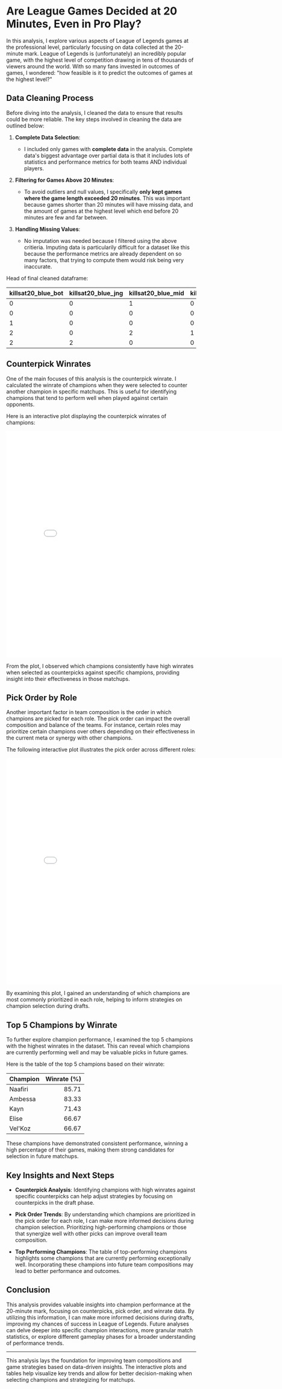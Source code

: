 # Are League Games Decided at 20 Minutes, Even in Pro Play?

In this analysis, I explore various aspects of League of Legends games at the professional level, particularly focusing on data collected at the 20-minute mark. League of Legends is (unfortunately)
an incredibly popular game, with the highest level of competition drawing in tens of thousands of viewers
around the world. With so many fans invested in outcomes of games, I wondered: "how feasible is it to predict the outcomes of games at the highest level?"

## **Data Cleaning Process**

Before diving into the analysis, I cleaned the data to ensure that results could be more reliable. The key steps involved in cleaning the data are outlined below:

1. **Complete Data Selection**:
   - I included only games with **complete data** in the analysis. Complete data's biggest advantage over partial data is that it includes lots of statistics and performance metrics for both teams AND individual players.
   
2. **Filtering for Games Above 20 Minutes**:
   - To avoid outliers and null values, I specifically **only kept games where the game length exceeded 20 minutes**. This was important because games shorter than 20 minutes will have missing data, and the amount of games at the highest level which end before 20 minutes are few and far between.

3. **Handling Missing Values**:
   - No imputation was needed because I filtered using the above critieria. Imputing data is particularily difficult for a dataset like this because the performance metrics are already dependent on so many factors, that trying to compute them would risk being very inaccurate.

Head of final cleaned dataframe:

| killsat20_blue_bot | killsat20_blue_jng | killsat20_blue_mid | killsat20_blue_sup | killsat20_blue_top | assistsat20_blue_bot | assistsat20_blue_jng | assistsat20_blue_mid | assistsat20_blue_sup | assistsat20_blue_top | deathsat20_blue_bot | deathsat20_blue_jng | deathsat20_blue_mid | deathsat20_blue_sup | deathsat20_blue_top | killsat20_red_bot | killsat20_red_jng | killsat20_red_mid | killsat20_red_sup | killsat20_red_top | assistsat20_red_bot | assistsat20_red_jng | assistsat20_red_mid | assistsat20_red_sup | assistsat20_red_top | deathsat20_red_bot | deathsat20_red_jng | deathsat20_red_mid | deathsat20_red_sup | deathsat20_red_top | golddiffat20_bot | golddiffat20_jng | golddiffat20_mid | golddiffat20_sup | golddiffat20_top | xpdiffat20_bot | xpdiffat20_jng | xpdiffat20_mid | xpdiffat20_sup | xpdiffat20_top | csdiffat20_bot | csdiffat20_jng | csdiffat20_mid | csdiffat20_sup | csdiffat20_top | gamelength |
|--------------------|--------------------|--------------------|--------------------|--------------------|-----------------------|-----------------------|-----------------------|-----------------------|-----------------------|----------------------|----------------------|----------------------|----------------------|----------------------|--------------------|--------------------|--------------------|--------------------|--------------------|----------------------|----------------------|----------------------|----------------------|----------------------|---------------------|---------------------|---------------------|---------------------|---------------------|-------------------|-------------------|-------------------|-------------------|-------------------|------------------|------------------|------------------|------------------|------------------|------------------|------------------|------------------|------------------|------------------|------------|
| 0 | 0 | 1 | 0 | 0 | 1 | 0 | 0 | 0 | 0 | 1 | 4 | 2 | 1 | 0 | 1 | 3 | 4 | 0 | 0 | 5 | 4 | 1 | 6 | 0 | 0 | 0 | 0 | 1 | 0 | -2460 | -943 | -647 | 1475 | 825 | -3714 | -942 | -290 | 3137 | 326 | -126 | 5 | 14 | 126 | 18 | 1760 |
| 0 | 0 | 0 | 0 | 0 | 0 | 0 | 0 | 0 | 0 | 0 | 0 | 0 | 0 | 0 | 0 | 0 | 0 | 0 | 0 | 0 | 0 | 0 | 0 | 0 | 0 | 0 | 0 | 0 | 0 | 1748 | -139 | -934 | 726 | -530 | 460 | 342 | -586 | 241 | 737 | 22 | -7 | -27 | -9 | -1 | 2523 |
| 1 | 0 | 0 | 0 | 1 | 0 | 1 | 1 | 1 | 0 | 4 | 1 | 5 | 3 | 1 | 3 | 3 | 5 | 0 | 3 | 4 | 8 | 4 | 12 | 2 | 1 | 0 | 0 | 1 | 0 | -723 | -59 | -2143 | -739 | -64 | -488 | 1653 | -1795 | -1370 | 507 | -9 | 67 | -14 | 2 | 8 | 2249 |
| 2 | 0 | 2 | 1 | 1 | 1 | 5 | 2 | 2 | 0 | 1 | 2 | 2 | 1 | 0 | 4 | 2 | 0 | 0 | 0 | 1 | 4 | 3 | 6 | 0 | 0 | 2 | 2 | 1 | 1 | -182 | -400 | 2302 | 87 | 1136 | 927 | 542 | 386 | -255 | 1038 | 18 | -5 | 20 | -2 | 36 | 1805 |
| 2 | 2 | 0 | 0 | 1 | 3 | 3 | 2 | 4 | 3 | 1 | 3 | 1 | 3 | 0 | 0 | 1 | 5 | 1 | 1 | 5 | 7 | 2 | 4 | 2 | 1 | 1 | 1 | 1 | 1 | -915 | -299 | 386 | 1874 | 1735 | -757 | -1120 | -574 | 2203 | 603 | -134 | -23 | 23 | 142 | 34 | 2075 |


## **Counterpick Winrates**

One of the main focuses of this analysis is the counterpick winrate. I calculated the winrate of champions when they were selected to counter another champion in specific matchups. This is useful for identifying champions that tend to perform well when played against certain opponents.

Here is an interactive plot displaying the counterpick winrates of champions:

<iframe
 src="assets/counterpick_wr.html"
 width="800"
 height="600"
 frameborder="0"
 ></iframe>

From the plot, I observed which champions consistently have high winrates when selected as counterpicks against specific champions, providing insight into their effectiveness in those matchups.

## **Pick Order by Role**

Another important factor in team composition is the order in which champions are picked for each role. The pick order can impact the overall composition and balance of the teams. For instance, certain roles may prioritize certain champions over others depending on their effectiveness in the current meta or synergy with other champions.

The following interactive plot illustrates the pick order across different roles:

<iframe
 src="assets/pickorder.html"
 width="800"
 height="600"
 frameborder="0"
 ></iframe>

By examining this plot, I gained an understanding of which champions are most commonly prioritized in each role, helping to inform strategies on champion selection during drafts.

## **Top 5 Champions by Winrate**

To further explore champion performance, I examined the top 5 champions with the highest winrates in the dataset. This can reveal which champions are currently performing well and may be valuable picks in future games.

Here is the table of the top 5 champions based on their winrate:

| Champion   |   Winrate (%) |
|:-----------|--------------:|
| Naafiri    |     85.71     |
| Ambessa    |     83.33     |
| Kayn       |     71.43     |
| Elise      |     66.67     |
| Vel'Koz    |     66.67     |

These champions have demonstrated consistent performance, winning a high percentage of their games, making them strong candidates for selection in future matchups.

## **Key Insights and Next Steps**

- **Counterpick Analysis**: Identifying champions with high winrates against specific counterpicks can help adjust strategies by focusing on counterpicks in the draft phase.
  
- **Pick Order Trends**: By understanding which champions are prioritized in the pick order for each role, I can make more informed decisions during champion selection. Prioritizing high-performing champions or those that synergize well with other picks can improve overall team composition.
  
- **Top Performing Champions**: The table of top-performing champions highlights some champions that are currently performing exceptionally well. Incorporating these champions into future team compositions may lead to better performance and outcomes.

## **Conclusion**

This analysis provides valuable insights into champion performance at the 20-minute mark, focusing on counterpicks, pick order, and winrate data. By utilizing this information, I can make more informed decisions during drafts, improving my chances of success in League of Legends. Future analyses can delve deeper into specific champion interactions, more granular match statistics, or explore different gameplay phases for a broader understanding of performance trends.

---

This analysis lays the foundation for improving team compositions and game strategies based on data-driven insights. The interactive plots and tables help visualize key trends and allow for better decision-making when selecting champions and strategizing for matchups.
